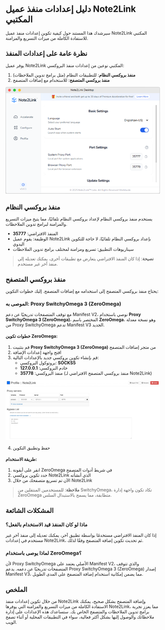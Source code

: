 # دليل إعدادات منفذ عميل Note2Link المكتبي

سيرشدك هذا المستند حول كيفية تكوين إعدادات منفذ عميل Note2Link المكتبي للاستفادة الكاملة من ميزات التسريع والمزامنة.

## نظرة عامة على إعدادات المنفذ

يوفر عميل Note2Link المكتبي نوعين من إعدادات منفذ البروكسي:
1. **منفذ بروكسي النظام**: للتطبيقات النظام (مثل برامج تدوين الملاحظات)
2. **منفذ بروكسي المتصفح**: للاستخدام مع إضافات المتصفح

![واجهة إعدادات منفذ Note2Link](./assets/images/port_settings_en-US.png)

## منفذ بروكسي النظام

يستخدم منفذ بروكسي النظام لإعداد بروكسي النظام تلقائيًا، مما يتيح ميزات التسريع والمزامنة لبرامج تدوين الملاحظات.

- المنفذ الافتراضي: **35777**
- الوظيفة: يقوم عميل Note2Link بإعداد بروكسي النظام تلقائيًا، لا حاجة للتكوين اليدوي
- سيناريوهات التطبيق: تسريع ومزامنة لمختلف برامج تدوين الملاحظات

> **نصيحة**: إذا كان المنفذ الافتراضي يتعارض مع تطبيقات أخرى، يمكنك تعديله إلى منفذ آخر غير مستخدم.

## منفذ بروكسي المتصفح

يحتاج منفذ بروكسي المتصفح إلى استخدامه مع إضافات المتصفح. إليك خطوات التكوين:

### الموصى به: Proxy SwitchyOmega 3 (ZeroOmega)

مع توقف المتصفحات تدريجيًا عن دعم Manifest V2، نوصي باستخدام **Proxy SwitchyOmega 3 (ZeroOmega)**، المختصر باسم **ZeroOmega**، وهو نسخة معدلة من Proxy SwitchyOmega تدعم Manifest V3 الجديد.

#### خطوات تكوين ZeroOmega:

1. قم بتثبيت **Proxy SwitchyOmega 3 (ZeroOmega)** من متجر إضافات المتصفح
2. افتح واجهة إعدادات الإضافة
3. قم بإنشاء تكوين بروكسي جديد بالإعدادات التالية:
   - بروتوكول البروكسي: **SOCKS5**
   - خادم البروكسي: **127.0.0.1**
   - منفذ البروكسي: **35778** (منفذ بروكسي المتصفح الافتراضي لـ Note2Link)

![واجهة إعدادات ZeroOmega](./assets/images/zeroomega_settings_en-US.png)

4. حفظ وتطبيق التكوين

#### طريقة الاستخدام:

1. انقر على أيقونة ZeroOmega في شريط أدوات المتصفح
2. حدد تكوين بروكسي Note2Link الذي أنشأته
3. الآن تم تسريع متصفحك من خلال Note2Link

> **ملاحظة**: للمستخدمين المنتقلين من SwitchyOmega، تكاد تكون واجهة إدارة ZeroOmega متطابقة، مما يسمح بالاستبدال السلس.

## المشكلات الشائعة

### ماذا لو كان المنفذ قيد الاستخدام بالفعل؟

إذا كان المنفذ الافتراضي مستخدمًا بواسطة تطبيق آخر، يمكنك تعديله إلى منفذ آخر غير مستخدم في إعدادات Note2Link، ثم تحديث تكوين إضافة المتصفح وفقًا لذلك.

### لماذا يوصى باستخدام ZeroOmega؟

لأن Proxy SwitchyOmega الأصلي يعتمد على Manifest V2، والذي تتوقف المتصفحات تدريجيًا عن دعمه. يدعم Proxy SwitchyOmega 3 (ZeroOmega) إصدار Manifest V3، مما يضمن إمكانية استخدام إضافة المتصفح على المدى الطويل.

## الملخص

من خلال تكوين إعدادات منفذ Note2Link وإضافة المتصفح بشكل صحيح، يمكنك الاستفادة الكاملة من ميزات التسريع والمزامنة التي يوفرها Note2Link، مما يعزز تجربة برامج تدوين الملاحظات والمتصفح الخاص بك. ستساعدك هذه الإعدادات على إدارة ملاحظاتك والوصول إليها بشكل أكثر فعالية، سواء في التطبيقات المحلية أو أثناء تصفح الويب.
